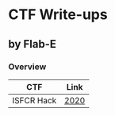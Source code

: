 # CTF Write-ups
## by Flab-E

### Overview
| CTF		|	Link		|
|---------------|-----------------------|
| ISFCR Hack	| [2020](/tree/master/isfcrctf-2020/)	|

